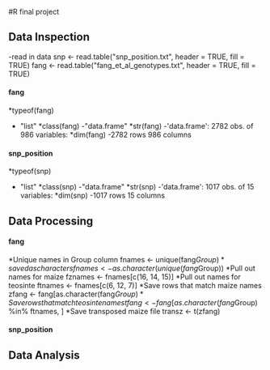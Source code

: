 #R final project
## Data Inspection
-read in data
snp <- read.table("snp_position.txt", header = TRUE, fill = TRUE)
fang <- read.table("fang_et_al_genotypes.txt", header = TRUE, fill = TRUE)
#### fang
*typeof(fang)
  - "list"
*class(fang)
  -"data.frame"
*str(fang)
  -'data.frame':	2782 obs. of  986 variables:
*dim(fang)
  -2782 rows 986 columns
#### snp_position
*typeof(snp)
  - "list"
*class(snp)
  -"data.frame"
*str(snp)
  -'data.frame':	1017 obs. of  15 variables:
*dim(snp)
  -1017 rows  15 columns
## Data Processing
#### fang
*Unique names in Group column
fnames <- unique(fang$Group)
*saved as characters
fnames <- as.character(unique(fang$Group))
*Pull out names for maize
fznames <- fnames[c(16, 14, 15)]
*Pull out names for teosinte
ftnames <- fnames[c(6, 12, 7)]
*Save rows that match maize names 
zfang <- fang[as.character(fang$Group) %in% fznames, ]
*Save rows that match teosinte names
tfang <- fang[as.character(fang$Group) %in% ftnames, ]
*Save transposed maize file 
transz <- t(zfang)


#### snp_position
## Data Analysis 